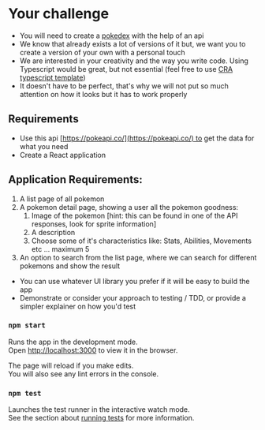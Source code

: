 # Your challenge

- You will need to create a [pokedex](https://pokemon.fandom.com/wiki/Pok%C3%A9dex) with the help of an api
- We know that already exists a lot of versions of it but, we want you to create a version of your own with a personal touch
- We are interested in your creativity and the way you write code. Using Typescript would be great, but not essential (feel free to use [CRA typescript template](https://create-react-app.dev/docs/adding-typescript/))
- It doesn't have to be perfect, that's why we will not put so much attention on how it looks but it has to work properly   

## Requirements

- Use this api [https://pokeapi.co/](https://pokeapi.co/) to get the data for what you need
- Create a React application

## Application Requirements:

1. A list page of all pokemon
2. A pokemon detail page, showing a user all the pokemon goodness:
    1. Image of the pokemon [hint: this can be found in one of the API responses, look for sprite information]
    2. A description
    3. Choose some of it's characteristics like: Stats, Abilities, Movements etc ... maximum 5
3. An option to search from the list page, where we can search for different pokemons and show the result
- You can use whatever UI library you prefer if it will be easy to build the app
- Demonstrate or consider your approach to testing / TDD, or provide a simpler explainer on how you'd test

### `npm start`

Runs the app in the development mode.\
Open [http://localhost:3000](http://localhost:3000) to view it in the browser.

The page will reload if you make edits.\
You will also see any lint errors in the console.

### `npm test`

Launches the test runner in the interactive watch mode.\
See the section about [running tests](https://facebook.github.io/create-react-app/docs/running-tests) for more information.
